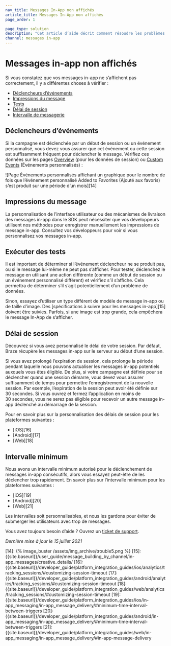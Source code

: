 ```yaml
---
nav_title: Messages In-App non affichés
article_title: Messages In-App non affichés
page_order: 1

page_type: solution
description: "Cet article d’aide décrit comment résoudre les problèmes d’affichage ou de rendu des messages in-app."
channel: messages in-app
---
```


# Messages in-app non affichés

Si vous constatez que vos messages in-app ne s’affichent pas correctement, il y a différentes choses à vérifier :

* [Déclencheurs d’événements](#event-triggers)
* [Impressions du message](#message-impressions)
* [Tests](#run-tests)
* [Délai de session](#session-timeout)
* [Intervalle de messagerie](#minimum-interval)

## Déclencheurs d’événements

Si la campagne est déclenchée par un début de session ou un événement personnalisé, vous devez vous assurer que cet événement ou cette session est suffisamment fréquent pour déclencher le message. Vérifiez ces données sur les pages [Overview][1] (pour les données de session) ou [Custom Events][2] (Événements personnalisés) :

![Page Événements personnalisés affichant un graphique pour le nombre de fois que l’événement personnalisé Added to Favorites (Ajouté aux favoris) s’est produit sur une période d’un mois][14]

## Impressions du message

La personnalisation de l’interface utilisateur ou des mécanismes de livraison des messages in-app dans le SDK peut nécessiter que vos développeurs utilisent nos méthodes pour enregistrer manuellement les impressions de message in-app. Consultez vos développeurs pour voir si vous personnalisez vos messages in-app.

## Exécuter des tests

Il est important de déterminer si l’événement déclencheur ne se produit pas, ou si le message lui-même ne peut pas s’afficher. Pour tester, déclenchez le message en utilisant une action différente (comme un début de session ou un événement personnalisé différent) et vérifiez s’il s’affiche. Cela permettra de déterminer s’il s’agit potentiellement d’un problème de données.

Sinon, essayez d’utiliser un type différent de modèle de message in-app ou de taille d’image. Des [spécifications à suivre pour les messages in-app][15] doivent être suivies. Parfois, si une image est trop grande, cela empêchera le message In-App de s’afficher.

## Délai de session

Découvrez si vous avez personnalisé le délai de votre session. Par défaut, Braze récupère les messages in-app sur le serveur au début d’une session.

Si vous avez prolongé l’expiration de session, cela prolonge la période pendant laquelle nous pouvons actualiser les messages in-app potentiels auxquels vous êtes éligible. De plus, si votre campagne est définie pour se déclencher quand une session démarre, vous devez vous assurer suffisamment de temps pour permettre l’enregistrement de la nouvelle session. Par exemple, l’expiration de la session peut avoir été définie sur 30 secondes. Si vous ouvrez et fermez l’application en moins de 30 secondes, vous ne serez pas éligible pour recevoir un autre message in-app déclenché au démarrage de la session. 

Pour en savoir plus sur la personnalisation des délais de session pour les plateformes suivantes :
* [iOS][16]
* [Android][17]
* [Web][18]

## Intervalle minimum

Nous avons un intervalle minimum autorisé pour le déclenchement de messages in-app consécutifs, alors vous essayez peut-être de les déclencher trop rapidement. En savoir plus sur l’intervalle minimum pour les plateformes suivantes : 
* [iOS][19]
* [Android][20]
* [Web][21]

Les intervalles soit personnalisables, et nous les gardons pour éviter de submerger les utilisateurs avec trop de messages.

Vous avez toujours besoin d’aide ? Ouvrez un [ticket de support]({{site.baseurl}}/braze_support/).

_Dernière mise à jour le 15 juillet 2021_

[1]: {{site.baseurl}}/user_guide/data_and_analytics/reporting/understanding_your_app_usage_data/#understanding-your-app-usage-data
[2]: {{site.baseurl}}/user_guide/data_and_analytics/configuring_reporting/#configuring-reporting
[14]: {% image_buster /assets/img_archive/trouble5.png %}
[15]: {{site.baseurl}}/user_guide/message_building_by_channel/in-app_messages/creative_details/
[16]: {{site.baseurl}}/developer_guide/platform_integration_guides/ios/analytics/tracking_sessions/#customizing-session-timeout
[17]: {{site.baseurl}}/developer_guide/platform_integration_guides/android/analytics/tracking_sessions/#customizing-session-timeout
[18]: {{site.baseurl}}/developer_guide/platform_integration_guides/web/analytics/tracking_sessions/#customizing-session-timeout
[19]: {{site.baseurl}}/developer_guide/platform_integration_guides/ios/in-app_messaging/in-app_message_delivery/#minimum-time-interval-between-triggers
[20]: {{site.baseurl}}/developer_guide/platform_integration_guides/android/in-app_messaging/in-app_message_delivery/#minimum-time-interval-between-triggers
[21]: {{site.baseurl}}/developer_guide/platform_integration_guides/web/in-app_messaging/in-app_message_delivery/#in-app-message-delivery
